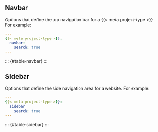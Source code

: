 
## Navbar

Options that define the top navigation bar for a {{< meta project-type >}} For example:

```yaml
---
{{< meta project-type >}}:
  navbar:
    search: true
---
```

::: {#table-navbar}
:::

## Sidebar

Options that define the side navigation area for a website. For example:

```yaml
---
{{< meta project-type >}}:
  sidebar:
    search: true
---
```

::: {#table-sidebar}
:::




